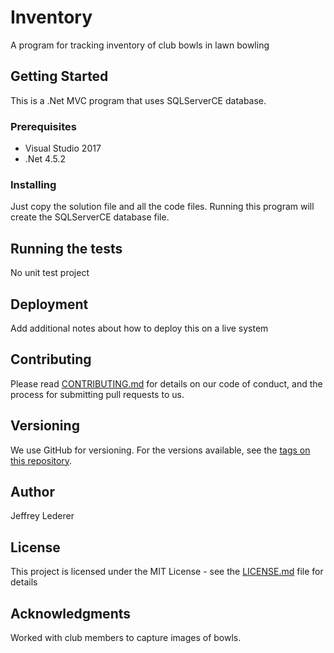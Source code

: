 # Inventory

A program for tracking inventory of club bowls in lawn bowling

## Getting Started

This is a .Net MVC program that uses SQLServerCE database.

### Prerequisites

* Visual Studio 2017
* .Net 4.5.2



### Installing

Just copy the solution file and all the code files. Running this program will create the SQLServerCE database file.

## Running the tests

No unit test project


## Deployment

Add additional notes about how to deploy this on a live system


## Contributing

Please read [CONTRIBUTING.md](https://gist.github.com/PurpleBooth/b24679402957c63ec426) for details on our code of conduct, and the process for submitting pull requests to us.

## Versioning

We use GitHub for versioning. For the versions available, see the [tags on this repository](https://github.com/your/project/tags). 

## Author

Jeffrey Lederer


## License

This project is licensed under the MIT License - see the [LICENSE.md](LICENSE.md) file for details

## Acknowledgments

Worked with club members to capture images of bowls.
